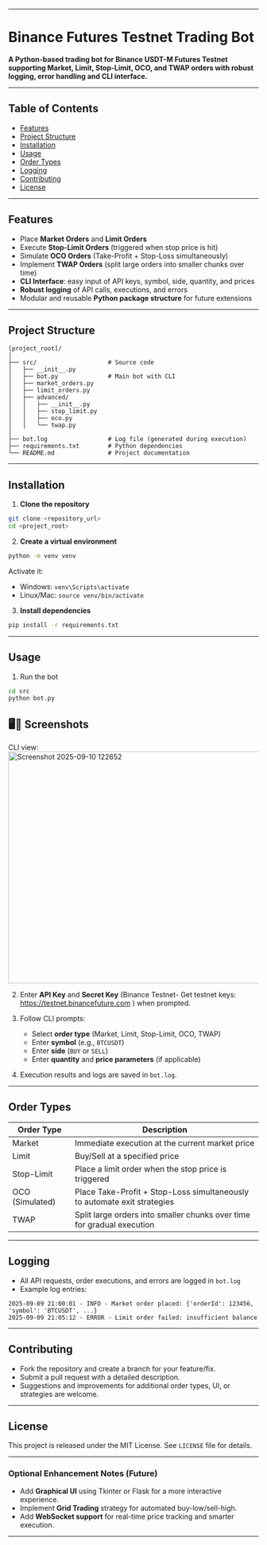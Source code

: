 

---

# Binance Futures Testnet Trading Bot

**A Python-based trading bot for Binance USDT-M Futures Testnet supporting Market, Limit, Stop-Limit, OCO, and TWAP orders with robust logging, error handling and CLI interface.**

---

## **Table of Contents**

* [Features](#features)
* [Project Structure](#project-structure)
* [Installation](#installation)
* [Usage](#usage)
* [Order Types](#order-types)
* [Logging](#logging)
* [Contributing](#contributing)
* [License](#license)

---

## **Features**

* Place **Market Orders** and **Limit Orders**
* Execute **Stop-Limit Orders** (triggered when stop price is hit)
* Simulate **OCO Orders** (Take-Profit + Stop-Loss simultaneously)
* Implement **TWAP Orders** (split large orders into smaller chunks over time)
* **CLI Interface**: easy input of API keys, symbol, side, quantity, and prices
* **Robust logging** of API calls, executions, and errors
* Modular and reusable **Python package structure** for future extensions

---

## **Project Structure**

```
[project_root]/
│
├── src/                    # Source code
│   ├── __init__.py
│   ├── bot.py              # Main bot with CLI
│   ├── market_orders.py
│   ├── limit_orders.py
│   ├── advanced/
│   │   ├── __init__.py
│   │   ├── stop_limit.py
│   │   ├── oco.py
│   │   └── twap.py
│
├── bot.log                 # Log file (generated during execution)
├── requirements.txt        # Python dependencies
└── README.md               # Project documentation
```

---

## **Installation**

1. **Clone the repository**

```bash
git clone <repository_url>
cd <project_root>
```

2. **Create a virtual environment**

```bash
python -m venv venv
```

Activate it:

* Windows: `venv\Scripts\activate`
* Linux/Mac: `source venv/bin/activate`

3. **Install dependencies**

```bash
pip install -r requirements.txt
```

---

## **Usage**

1. Run the bot

```bash
cd src
python bot.py
```
## 🖥️📸 Screenshots
CLI view: 
<img width="687" height="466" alt="Screenshot 2025-09-10 122652" src="https://github.com/user-attachments/assets/07693c81-1499-497d-9207-d9e8d2b21070" />

2. Enter **API Key** and **Secret Key** (Binance Testnet- Get testnet keys: https://testnet.binancefuture.com ) when prompted.

3. Follow CLI prompts:

   * Select **order type** (Market, Limit, Stop-Limit, OCO, TWAP)
   * Enter **symbol** (e.g., `BTCUSDT`)
   * Enter **side** (`BUY` or `SELL`)
   * Enter **quantity** and **price parameters** (if applicable)

4. Execution results and logs are saved in `bot.log`.

---

## **Order Types**

| Order Type      | Description                                                              |
| --------------- | ------------------------------------------------------------------------ |
| Market          | Immediate execution at the current market price                          |
| Limit           | Buy/Sell at a specified price                                            |
| Stop-Limit      | Place a limit order when the stop price is triggered                     |
| OCO (Simulated) | Place Take-Profit + Stop-Loss simultaneously to automate exit strategies |
| TWAP            | Split large orders into smaller chunks over time for gradual execution   |

---

## **Logging**

* All API requests, order executions, and errors are logged in `bot.log`
* Example log entries:

```
2025-09-09 21:00:01 - INFO - Market order placed: {'orderId': 123456, 'symbol': 'BTCUSDT', ...}
2025-09-09 21:05:12 - ERROR - Limit order failed: insufficient balance
```

---

## **Contributing**

* Fork the repository and create a branch for your feature/fix.
* Submit a pull request with a detailed description.
* Suggestions and improvements for additional order types, UI, or strategies are welcome.

---

## **License**

This project is released under the MIT License. See `LICENSE` file for details.

---

### Optional Enhancement Notes (Future)

* Add **Graphical UI** using Tkinter or Flask for a more interactive experience.
* Implement **Grid Trading** strategy for automated buy-low/sell-high.
* Add **WebSocket support** for real-time price tracking and smarter execution.

---


